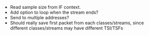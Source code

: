 * Read sample size from IF context.
* Add option to loop when the stream ends?
* Send to multiple addresses?
* Should really save first packet from each classes/streams, since different classes/streams may have different TSI/TSFs
